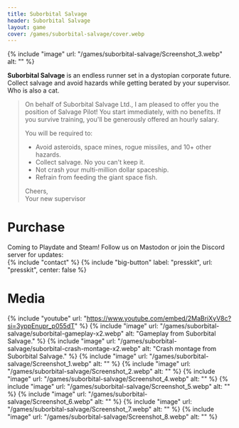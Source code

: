 ```yaml
---
title: Suborbital Salvage
header: Suborbital Salvage
layout: game
cover: /games/suborbital-salvage/cover.webp
---
```


{% include "image" url: "/games/suborbital-salvage/Screenshot_3.webp" alt: "" %}

**Suborbital Salvage** is an endless runner set in a dystopian corporate future. Collect salvage and avoid hazards while getting berated by your supervisor. Who is also a cat.

> On behalf of Suborbital Salvage Ltd., I am pleased to offer you the position of Salvage Pilot! You start immediately, with no benefits. If you survive training, you'll be generously offered an hourly salary.
> 
> You will be required to:
> - Avoid asteroids, space mines, rogue missiles, and 10+ other hazards.
> - Collect salvage. No you can't keep it.
> - Not crash your multi-million dollar spaceship.
> - Refrain from feeding the giant space fish.
> 
> Cheers,  
> Your new supervisor

# Purchase
Coming to Playdate and Steam! Follow us on Mastodon or join the Discord server for updates:  
{% include "contact" %}
{% include "big-button" label: "presskit", url: "presskit", center: false %}

# Media

{% include "youtube" url: "https://www.youtube.com/embed/2MaBriXyV8c?si=3yppEnupr_p055dT" %}
{% include "image" url: "/games/suborbital-salvage/suborbital-gameplay-x2.webp" alt: "Gameplay from Suborbital Salvage." %}
{% include "image" url: "/games/suborbital-salvage/suborbital-crash-montage-x2.webp" alt: "Crash montage from Suborbital Salvage." %}
{% include "image" url: "/games/suborbital-salvage/Screenshot_1.webp" alt: "" %}
{% include "image" url: "/games/suborbital-salvage/Screenshot_2.webp" alt: "" %}
{% include "image" url: "/games/suborbital-salvage/Screenshot_4.webp" alt: "" %}
{% include "image" url: "/games/suborbital-salvage/Screenshot_5.webp" alt: "" %}
{% include "image" url: "/games/suborbital-salvage/Screenshot_6.webp" alt: "" %}
{% include "image" url: "/games/suborbital-salvage/Screenshot_7.webp" alt: "" %}
{% include "image" url: "/games/suborbital-salvage/Screenshot_8.webp" alt: "" %}
